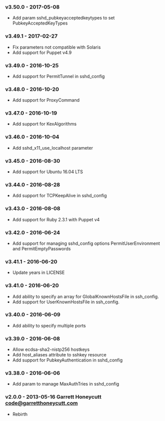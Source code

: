 ### v3.50.0 - 2017-05-08
  * Add param sshd_pubkeyacceptedkeytypes to set PubkeyAcceptedKeyTypes

### v3.49.1 - 2017-02-27
  * Fix parameters not compatible with Solaris
  * Add support for Puppet v4.9

### v3.49.0 - 2016-10-25
  * Add support for PermitTunnel in sshd_config

### v3.48.0 - 2016-10-20
  * Add support for ProxyCommand

### v3.47.0 - 2016-10-19
  * Add support for KexAlgorithms

### v3.46.0 - 2016-10-04
  * Add sshd_x11_use_localhost parameter

### v3.45.0 - 2016-08-30
  * Add support for Ubuntu 16.04 LTS

### v3.44.0 - 2016-08-28
  * Add support for TCPKeepAlive in sshd_config

### v3.43.0 - 2016-08-08
  * Add support for Ruby 2.3.1 with Puppet v4

### v3.42.0 - 2016-06-24
  * Add support for managing sshd_config options PermitUserEnvironment and
    PermitEmptyPasswords

### v3.41.1 - 2016-06-20
  * Update years in LICENSE

### v3.41.0 - 2016-06-20
  * Add ability to specify an array for GlobalKnownHostsFile in ssh_config.
  * Add support for UserKnownHostsFile in ssh_config.

### v3.40.0 - 2016-06-09
  * Add ability to specify multiple ports

### v3.39.0 - 2016-06-08
  * Allow ecdsa-sha2-nistp256 hostkeys
  * Add host_aliases attribute to sshkey resource
  * Add support for PubkeyAuthentication in sshd_config

### v3.38.0 - 2016-06-06
  * Add param to manage MaxAuthTries in sshd_config

### v2.0.0 - 2013-05-16 Garrett Honeycutt <code@garretthoneycutt.com>
  * Rebirth
